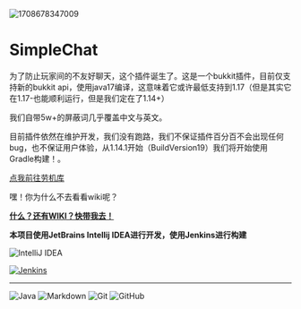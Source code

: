 ![1708678347009](https://github.com/JohnRichard4096/SimpleChat/assets/67693593/62581726-c4e0-4333-bc06-b599645d2562)
# SimpleChat

为了防止玩家间的不友好聊天，这个插件诞生了。这是一个bukkit插件，目前仅支持新的bukkit api，使用java17编译，这意味着它或许最低支持到1.17（但是其实它在1.17-也能顺利运行，但是我们定在了1.14+）


我们自带5w+的屏蔽词几乎覆盖中文与英文。


目前插件依然在维护开发，我们没有跑路，我们不保证插件百分百不会出现任何bug，也不保证用户体验，从1.14.1开始（BuildVersion19）我们将开始使用Gradle构建！。


 [点我前往劳机库](https://hangar.papermc.io/johnrichard4096/SimpleChat)

嘿！你为什么不去看看wiki呢？

**[什么？还有WIKI？快带我去！](https://github.com/JohnRichard4096/SimpleChat/wiki)**

**本项目使用JetBrains Intellij IDEA进行开发，使用Jenkins进行构建**

![IntelliJ IDEA](https://img.shields.io/badge/IntelliJIDEA-000000.svg?style=for-the-badge&logo=intellij-idea&logoColor=white) 

[![Jenkins](https://img.shields.io/badge/jenkins-%232C5263.svg?style=for-the-badge&logo=jenkins&logoColor=white)](https://jenkins.micro-wave.cc)
<body>
<hr />
</body>

![Java](https://img.shields.io/badge/java-%23ED8B00.svg?style=for-the-badge&logo=openjdk&logoColor=white) ![Markdown](https://img.shields.io/badge/markdown-%23000000.svg?style=for-the-badge&logo=markdown&logoColor=white) ![Git](https://img.shields.io/badge/git-%23F05033.svg?style=for-the-badge&logo=git&logoColor=white) 	![GitHub](https://img.shields.io/badge/github-%23121011.svg?style=for-the-badge&logo=github&logoColor=white) 